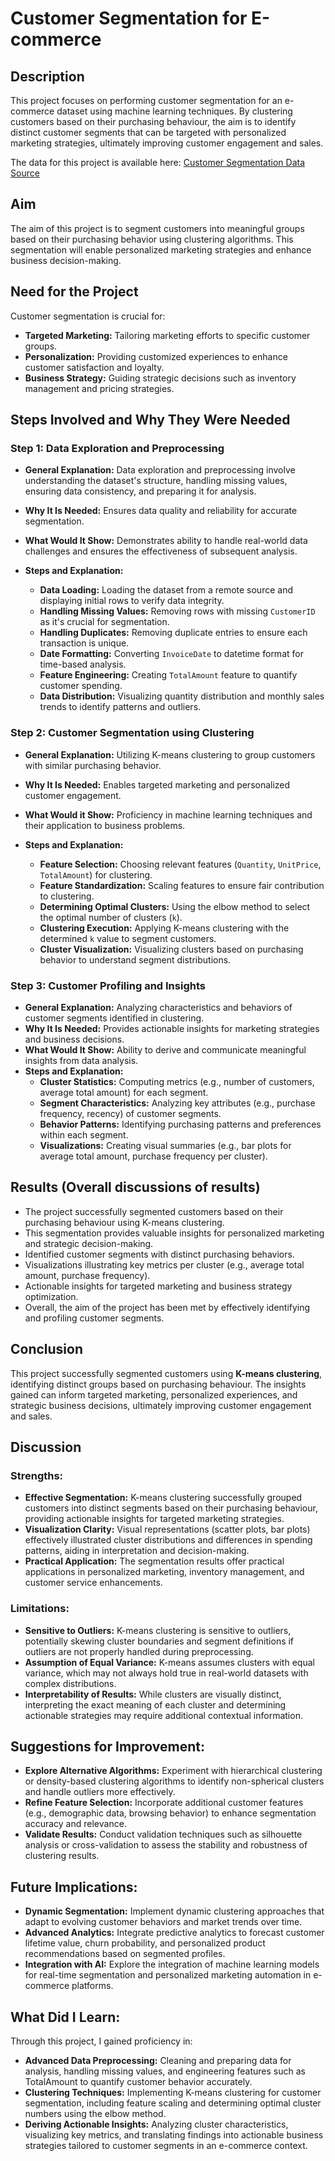 # Customer Segmentation for E-commerce

## Description
This project focuses on performing customer segmentation for an e-commerce dataset using machine learning techniques. By clustering customers based on their purchasing behaviour, the aim is to identify distinct customer segments that can be targeted with personalized marketing strategies, ultimately improving customer engagement and sales.

The data for this project is available here: [Customer Segmentation Data Source](https://archive.ics.uci.edu/dataset/502/online+retail+ii)

## Aim
The aim of this project is to segment customers into meaningful groups based on their purchasing behavior using clustering algorithms. This segmentation will enable personalized marketing strategies and enhance business decision-making.

## Need for the Project
Customer segmentation is crucial for:
- **Targeted Marketing:** Tailoring marketing efforts to specific customer groups.
- **Personalization:** Providing customized experiences to enhance customer satisfaction and loyalty.
- **Business Strategy:** Guiding strategic decisions such as inventory management and pricing strategies.

## Steps Involved and Why They Were Needed

### Step 1: Data Exploration and Preprocessing
- **General Explanation:** Data exploration and preprocessing involve understanding the dataset's structure, handling missing values, ensuring data consistency, and preparing it for analysis.
- **Why It Is Needed:** Ensures data quality and reliability for accurate segmentation.
- **What Would It Show:** Demonstrates ability to handle real-world data challenges and ensures the effectiveness of subsequent analysis.
  
- **Steps and Explanation:**
  - **Data Loading:** Loading the dataset from a remote source and displaying initial rows to verify data integrity.
  - **Handling Missing Values:** Removing rows with missing `CustomerID` as it's crucial for segmentation.
  - **Handling Duplicates:** Removing duplicate entries to ensure each transaction is unique.
  - **Date Formatting:** Converting `InvoiceDate` to datetime format for time-based analysis.
  - **Feature Engineering:** Creating `TotalAmount` feature to quantify customer spending.
  - **Data Distribution:** Visualizing quantity distribution and monthly sales trends to identify patterns and outliers.

### Step 2: Customer Segmentation using Clustering
- **General Explanation:** Utilizing K-means clustering to group customers with similar purchasing behavior.
- **Why It Is Needed:** Enables targeted marketing and personalized customer engagement.
- **What Would it Show:** Proficiency in machine learning techniques and their application to business problems.
  
- **Steps and Explanation:**
  - **Feature Selection:** Choosing relevant features (`Quantity`, `UnitPrice`, `TotalAmount`) for clustering.
  - **Feature Standardization:** Scaling features to ensure fair contribution to clustering.
  - **Determining Optimal Clusters:** Using the elbow method to select the optimal number of clusters (`k`).
  - **Clustering Execution:** Applying K-means clustering with the determined `k` value to segment customers.
  - **Cluster Visualization:** Visualizing clusters based on purchasing behavior to understand segment distributions.

### Step 3: Customer Profiling and Insights
- **General Explanation:** Analyzing characteristics and behaviors of customer segments identified in clustering.
- **Why It Is Needed:** Provides actionable insights for marketing strategies and business decisions.
- **What Would It Show:** Ability to derive and communicate meaningful insights from data analysis.
- **Steps and Explanation:**
  - **Cluster Statistics:** Computing metrics (e.g., number of customers, average total amount) for each segment.
  - **Segment Characteristics:** Analyzing key attributes (e.g., purchase frequency, recency) of customer segments.
  - **Behavior Patterns:** Identifying purchasing patterns and preferences within each segment.
  - **Visualizations:** Creating visual summaries (e.g., bar plots for average total amount, purchase frequency per cluster).

## Results (Overall discussions of results)
- The project successfully segmented customers based on their purchasing behaviour using K-means clustering.
- This segmentation provides valuable insights for personalized marketing and strategic decision-making.
- Identified customer segments with distinct purchasing behaviors.
- Visualizations illustrating key metrics per cluster (e.g., average total amount, purchase frequency).
- Actionable insights for targeted marketing and business strategy optimization.
- Overall, the aim of the project has been met by effectively identifying and profiling customer segments.

## Conclusion
This project successfully segmented customers using **K-means clustering**, identifying distinct groups based on purchasing behaviour. The insights gained can inform targeted marketing, personalized experiences, and strategic business decisions, ultimately improving customer engagement and sales.

## Discussion
### Strengths:
- **Effective Segmentation:** K-means clustering successfully grouped customers into distinct segments based on their purchasing behaviour, providing actionable insights for targeted marketing strategies.
- **Visualization Clarity:** Visual representations (scatter plots, bar plots) effectively illustrated cluster distributions and differences in spending patterns, aiding in interpretation and decision-making.
- **Practical Application:** The segmentation results offer practical applications in personalized marketing, inventory management, and customer service enhancements.

### Limitations:
- **Sensitive to Outliers:** K-means clustering is sensitive to outliers, potentially skewing cluster boundaries and segment definitions if outliers are not properly handled during preprocessing.
- **Assumption of Equal Variance:** K-means assumes clusters with equal variance, which may not always hold true in real-world datasets with complex distributions.
- **Interpretability of Results:** While clusters are visually distinct, interpreting the exact meaning of each cluster and determining actionable strategies may require additional contextual information.

## Suggestions for Improvement:
- **Explore Alternative Algorithms:** Experiment with hierarchical clustering or density-based clustering algorithms to identify non-spherical clusters and handle outliers more effectively.
- **Refine Feature Selection:** Incorporate additional customer features (e.g., demographic data, browsing behavior) to enhance segmentation accuracy and relevance.
- **Validate Results:** Conduct validation techniques such as silhouette analysis or cross-validation to assess the stability and robustness of clustering results.

## Future Implications:
- **Dynamic Segmentation:** Implement dynamic clustering approaches that adapt to evolving customer behaviors and market trends over time.
- **Advanced Analytics:** Integrate predictive analytics to forecast customer lifetime value, churn probability, and personalized product recommendations based on segmented profiles.
- **Integration with AI:** Explore the integration of machine learning models for real-time segmentation and personalized marketing automation in e-commerce platforms.

## What Did I Learn:
Through this project, I gained proficiency in:

- **Advanced Data Preprocessing:** Cleaning and preparing data for analysis, handling missing values, and engineering features such as TotalAmount to quantify customer behavior accurately.
- **Clustering Techniques:** Implementing K-means clustering for customer segmentation, including feature scaling and determining optimal cluster numbers using the elbow method.
- **Deriving Actionable Insights:** Analyzing cluster characteristics, visualizing key metrics, and translating findings into actionable business strategies tailored to customer segments in an e-commerce context.
